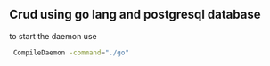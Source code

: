 ## Crud using go lang and postgresql database

to start the daemon use
```bash
 CompileDaemon -command="./go" 
